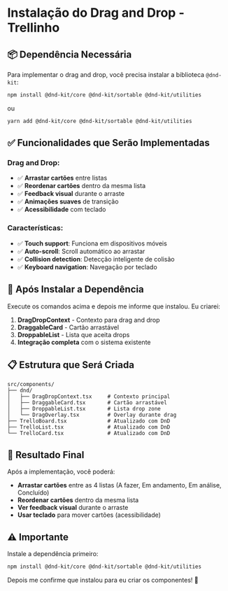 # Instalação do Drag and Drop - Trellinho

## 📦 Dependência Necessária

Para implementar o drag and drop, você precisa instalar a biblioteca `@dnd-kit`:

```bash
npm install @dnd-kit/core @dnd-kit/sortable @dnd-kit/utilities
```

ou

```bash
yarn add @dnd-kit/core @dnd-kit/sortable @dnd-kit/utilities
```

## ✅ Funcionalidades que Serão Implementadas

### Drag and Drop:
- ✅ **Arrastar cartões** entre listas
- ✅ **Reordenar cartões** dentro da mesma lista
- ✅ **Feedback visual** durante o arraste
- ✅ **Animações suaves** de transição
- ✅ **Acessibilidade** com teclado

### Características:
- ✅ **Touch support**: Funciona em dispositivos móveis
- ✅ **Auto-scroll**: Scroll automático ao arrastar
- ✅ **Collision detection**: Detecção inteligente de colisão
- ✅ **Keyboard navigation**: Navegação por teclado

## 🚀 Após Instalar a Dependência

Execute os comandos acima e depois me informe que instalou. Eu criarei:

1. **DragDropContext** - Contexto para drag and drop
2. **DraggableCard** - Cartão arrastável
3. **DroppableList** - Lista que aceita drops
4. **Integração completa** com o sistema existente

## 📋 Estrutura que Será Criada

```
src/components/
├── dnd/
│   ├── DragDropContext.tsx     # Contexto principal
│   ├── DraggableCard.tsx       # Cartão arrastável
│   ├── DroppableList.tsx       # Lista drop zone
│   └── DragOverlay.tsx         # Overlay durante drag
├── TrelloBoard.tsx             # Atualizado com DnD
├── TrelloList.tsx              # Atualizado com DnD
└── TrelloCard.tsx              # Atualizado com DnD
```

## 🎯 Resultado Final

Após a implementação, você poderá:
- **Arrastar cartões** entre as 4 listas (A fazer, Em andamento, Em análise, Concluído)
- **Reordenar cartões** dentro da mesma lista
- **Ver feedback visual** durante o arraste
- **Usar teclado** para mover cartões (acessibilidade)

## ⚠️ Importante

Instale a dependência primeiro:
```bash
npm install @dnd-kit/core @dnd-kit/sortable @dnd-kit/utilities
```

Depois me confirme que instalou para eu criar os componentes! 🚀